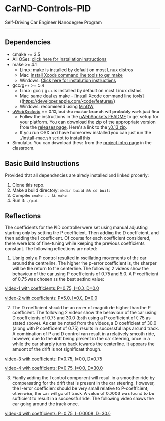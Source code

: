 # CarND-Controls-PID
Self-Driving Car Engineer Nanodegree Program

---

## Dependencies

* cmake >= 3.5
 * All OSes: [click here for installation instructions](https://cmake.org/install/)
* make >= 4.1
  * Linux: make is installed by default on most Linux distros
  * Mac: [install Xcode command line tools to get make](https://developer.apple.com/xcode/features/)
  * Windows: [Click here for installation instructions](http://gnuwin32.sourceforge.net/packages/make.htm)
* gcc/g++ >= 5.4
  * Linux: gcc / g++ is installed by default on most Linux distros
  * Mac: same deal as make - [install Xcode command line tools]((https://developer.apple.com/xcode/features/)
  * Windows: recommend using [MinGW](http://www.mingw.org/)
* [uWebSockets](https://github.com/uWebSockets/uWebSockets) == 0.13, but the master branch will probably work just fine
  * Follow the instructions in the [uWebSockets README](https://github.com/uWebSockets/uWebSockets/blob/master/README.md) to get setup for your platform. You can download the zip of the appropriate version from the [releases page](https://github.com/uWebSockets/uWebSockets/releases). Here's a link to the [v0.13 zip](https://github.com/uWebSockets/uWebSockets/archive/v0.13.0.zip).
  * If you run OSX and have homebrew installed you can just run the ./install-mac.sh script to install this
* Simulator. You can download these from the [project intro page](https://github.com/udacity/CarND-PID-Control-Project/releases) in the classroom.

## Basic Build Instructions

Provided that all dependencies are alredy installed and linked properly:  

1. Clone this repo.
2. Make a build directory: `mkdir build && cd build`
3. Compile: `cmake .. && make`
4. Run it: `./pid`. 

## Reflections

The coefficients for the PID controller were set using manual adjusting starting only by setting the P coefficient. Then adding the D coefficient, and then adding the I coefficient. Of course for each coefficient considered, there were lots of fine-tuning while keeping the previous coefficients constant. The following reflections are noted:

1. Usnig only a P control resulted in oscillating movements of the car around the centreline. The higher the p-error coefficient is, the sharper will be the return to the centerline. The following 2 videos show the behaviour of the car using P coefficients of 0.75 and 5.0.  A P coefficient of 0.75 was chosen as the best setting value:

[video-1 with coefficients: P=0.75, I=0.0, D=0.0](https://github.com/khalilia2000/Car-ND-PID-Project/blob/master/videos/vid-p0.75-i0.0-d0.0.mp4)

[video-2 with coefficients: P=5.0, I=0.0, D=0.0](https://github.com/khalilia2000/Car-ND-PID-Project/blob/master/videos/vid-p5.0-i0.0-d0.0.mp4)

2. The D coefficient should be an order of magnitude higher than the P coefficient. The following 2 videos show the behaviour of the car using D coefficients of 0.75 and 30.0 (both using a P coefficient of 0.75 as stated above). As can be noted from the videos, a D coefficient of 30.0 (along with P coefficient of 0.75) results in successful laps around track. A combination of P and D control can result in a relatively smooth ride, however, due to the drift being present in the car steering, once in a while the car sharply turns back towards the centerline. It appears the amuont of the drift is not significant though.  

[video-3 with coefficients: P=0.75, I=0.0, D=0.75](https://github.com/khalilia2000/Car-ND-PID-Project/blob/master/videos/vid-p0.75-i0.0-d0.75.mp4)

[video-4 with coefficients: P=0.75, I=0.0, D=30.0](https://github.com/khalilia2000/Car-ND-PID-Project/blob/master/videos/vid-p0.75-i0.0-d30.0.mp4)

3. Fianlly adding the I control component will result in a smoother ride by compensating for the drift that is present in the car steering. However, the I-error coefficient should be very small relative to P-coefficient; otherwise, the car will go off track. A value of 0.0008 was found to be sufficient to result in a successful ride. The following video shows the car going around the track once.  

[video-4 with coefficients: P=0.75, I=0.0008, D=30.0](https://github.com/khalilia2000/Car-ND-PID-Project/blob/master/videos/vid-p0.75-i0.008-d30.0.mp4)
